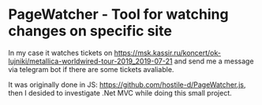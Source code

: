 # PageWatcher - Tool for watching changes on specific site

In my case it watches tickets on https://msk.kassir.ru/koncert/ok-lujniki/metallica-worldwired-tour-2019_2019-07-21 and send me a message via telegram bot if there are some tickets avaliable.

It was originally done in JS: https://github.com/hostile-d/PageWatcher.js, then I desided to investigate .Net MVC while doing this small project.
